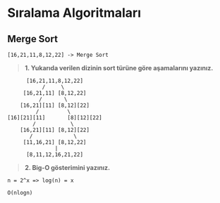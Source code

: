 # Sıralama Algoritmaları

## Merge Sort


```
[16,21,11,8,12,22] -> Merge Sort
```

> **1. Yukarıda verilen dizinin sort türüne göre aşamalarını yazınız.**

```
      [16,21,11,8,12,22]
           /     \
     [16,21,11] [8,12,22]
          /       \
    [16,21][11] [8,12][22]
         /         \
[16][21][11]       [8][12][22]
        /           \
    [16,21][11] [8,12][22]
       /             \
     [11,16,21] [8,12,22]
               |
      [8,11,12,16,21,22]
```
> **2. Big-O gösterimini yazınız.**

```
n = 2^x => log(n) = x

O(nlogn)
```